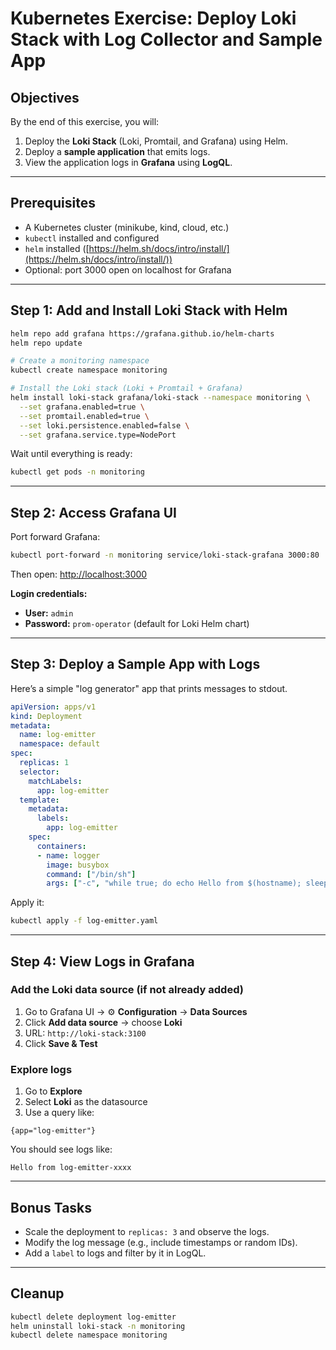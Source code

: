 # Kubernetes Exercise: Deploy Loki Stack with Log Collector and Sample App

## Objectives

By the end of this exercise, you will:

1. Deploy the **Loki Stack** (Loki, Promtail, and Grafana) using Helm.
2. Deploy a **sample application** that emits logs.
3. View the application logs in **Grafana** using **LogQL**.

---

## Prerequisites

* A Kubernetes cluster (minikube, kind, cloud, etc.)
* `kubectl` installed and configured
* `helm` installed ([https://helm.sh/docs/intro/install/](https://helm.sh/docs/intro/install/))
* Optional: port 3000 open on localhost for Grafana

---

## Step 1: Add and Install Loki Stack with Helm

```bash
helm repo add grafana https://grafana.github.io/helm-charts
helm repo update

# Create a monitoring namespace
kubectl create namespace monitoring

# Install the Loki stack (Loki + Promtail + Grafana)
helm install loki-stack grafana/loki-stack --namespace monitoring \
  --set grafana.enabled=true \
  --set promtail.enabled=true \
  --set loki.persistence.enabled=false \
  --set grafana.service.type=NodePort
```

Wait until everything is ready:

```bash
kubectl get pods -n monitoring
```

---

## Step 2: Access Grafana UI

Port forward Grafana:

```bash
kubectl port-forward -n monitoring service/loki-stack-grafana 3000:80
```

Then open: [http://localhost:3000](http://localhost:3000)

**Login credentials:**

* **User:** `admin`
* **Password:** `prom-operator` (default for Loki Helm chart)

---

## Step 3: Deploy a Sample App with Logs

Here’s a simple "log generator" app that prints messages to stdout.

```yaml
apiVersion: apps/v1
kind: Deployment
metadata:
  name: log-emitter
  namespace: default
spec:
  replicas: 1
  selector:
    matchLabels:
      app: log-emitter
  template:
    metadata:
      labels:
        app: log-emitter
    spec:
      containers:
      - name: logger
        image: busybox
        command: ["/bin/sh"]
        args: ["-c", "while true; do echo Hello from $(hostname); sleep 5; done"]
```

Apply it:

```bash
kubectl apply -f log-emitter.yaml
```

---

## Step 4: View Logs in Grafana

### Add the Loki data source (if not already added)

1. Go to Grafana UI → ⚙️ **Configuration** → **Data Sources**
2. Click **Add data source** → choose **Loki**
3. URL: `http://loki-stack:3100`
4. Click **Save & Test**

### Explore logs

1. Go to **Explore**
2. Select **Loki** as the datasource
3. Use a query like:

```logql
{app="log-emitter"}
```

You should see logs like:

```console
Hello from log-emitter-xxxx
```

---

## Bonus Tasks

* Scale the deployment to `replicas: 3` and observe the logs.
* Modify the log message (e.g., include timestamps or random IDs).
* Add a `label` to logs and filter by it in LogQL.

---

## Cleanup

```bash
kubectl delete deployment log-emitter
helm uninstall loki-stack -n monitoring
kubectl delete namespace monitoring
```
